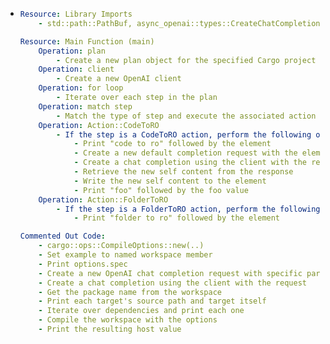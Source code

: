 - ```yaml
  Resource: Library Imports
      - std::path::PathBuf, async_openai::types::CreateChatCompletionRequestArgs, async_openai::Client, cargo_self::engine::model::create_new_default_request, cargo_self::engine::planner::{Action, Plan}, tokio::main

  Resource: Main Function (main)
      Operation: plan
          - Create a new plan object for the specified Cargo project root directory
      Operation: client
          - Create a new OpenAI client
      Operation: for loop
          - Iterate over each step in the plan
      Operation: match step
          - Match the type of step and execute the associated action
      Operation: Action::CodeToRO
          - If the step is a CodeToRO action, perform the following operations:
              - Print "code to ro" followed by the element
              - Create a new default completion request with the element's content
              - Create a chat completion using the client with the request
              - Retrieve the new self content from the response
              - Write the new self content to the element
              - Print "foo" followed by the foo value
      Operation: Action::FolderToRO
          - If the step is a FolderToRO action, perform the following operations:
              - Print "folder to ro" followed by the element

  Commented Out Code:
      - cargo::ops::CompileOptions::new(..)
      - Set example to named workspace member
      - Print options.spec
      - Create a new OpenAI chat completion request with specific parameters
      - Create a chat completion using the client with the request
      - Get the package name from the workspace
      - Print each target's source path and target itself
      - Iterate over dependencies and print each one
      - Compile the workspace with the options
      - Print the resulting host value
  ```